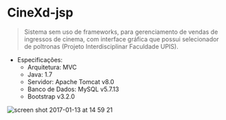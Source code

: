 # CineXd-jsp

> Sistema sem uso de frameworks, para gerenciamento de vendas de ingressos de cinema, com interface gráfica que possui selecionador de poltronas (Projeto Interdisciplinar Faculdade UPIS).

- Especificações:
    - Arquitetura: MVC
    - Java: 1.7
    - Servidor: Apache Tomcat v8.0
    - Banco de Dados: MySQL v5.7.13
    - Bootstrap v3.2.0

![screen shot 2017-01-13 at 14 59 21](https://cloud.githubusercontent.com/assets/20933609/21938967/cbe67148-d9a4-11e6-98c4-621183c33aef.png)

